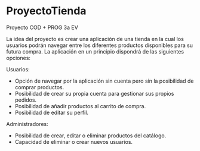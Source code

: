 # ProyectoTienda
Proyecto COD + PROG 3a EV

La idea del proyecto es crear una aplicación de una tienda en la cual los usuarios podrán navegar entre los diferentes productos disponibles para su futura compra. La aplicación en un principio dispondrá de las siguientes opciones:

Usuarios:
  - Opción de navegar por la aplicación sin cuenta pero sin la posibilidad de comprar productos.
  - Posibilidad de crear su propia cuenta para gestionar sus propios pedidos.
  - Posibilidad de añadir productos al carrito de compra.
  - Posibilidad de editar su perfil.
  
  
Administradores:
  - Posibilidad de crear, editar o eliminar productos del catálogo.
  - Capacidad de eliminar o crear nuevos usuarios.
